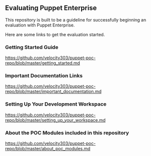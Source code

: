 ## Evaluating Puppet Enterprise

This repository is built to be a guideline for successfully beginning an evaluation with Puppet Enterprise.

Here are some links to get the evaluation started.

### Getting Started Guide
https://github.com/velocity303/puppet-poc-repo/blob/master/getting_started.md

### Important Documentation Links
https://github.com/velocity303/puppet-poc-repo/blob/master/important_documentation.md

### Setting Up Your Development Workspace
https://github.com/velocity303/puppet-poc-repo/blob/master/setting_up_your_workspace.md


### About the POC Modules included in this repository
https://github.com/velocity303/puppet-poc-repo/blob/master/about_poc_modules.md
